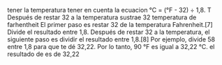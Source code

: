 tener la temperatura 
tener en cuenta la ecuacion  °C = (°F - 32) ÷ 1,8. T
 Después de restar 32 a la temperatura
sustrae 32 temperatura de farhentheit
El primer paso es restar 32 de la temperatura Fahrenheit.[7]
Divide el resultado entre 1,8. 
Después de restar 32 a la temperatura,
el siguiente paso es dividir el resultado entre 1,8.[8]
Por ejemplo, divide 58 entre 1,8 para que te dé 32,22. Por lo tanto, 90 °F es igual a 32,22 °C.
el resultado de es de 32,22 
